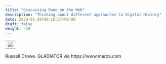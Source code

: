```yaml
---
title: "Discussing Rome on the Web"
description: "Thinking about different approaches to Digital History"
date: 2020-01-28T00:10:37+09:00
draft: false
weight: -10
---
```


<table >
	</tbody>
		<tr>
			<td><img src="https://www.google.com/url?sa=i&url=https%3A%2F%2Fwww.marca.com%2Fen%2Flifestyle%2Fmovies%2F2023%2F01%2F09%2F63bc847722601d1c6c8b456e.html&psig=AOvVaw0UjSGxKF6xptGtHwtJ5_C9&ust=1696119241310000&source=images&cd=vfe&opi=89978449&ved=0CBEQjRxqFwoTCIjjpdmG0YEDFQAAAAAdAAAAABAH"></td>
		</tr>
	</tbody>
</table>
Russell Crowe. GLADIATOR via https://www.marca.com
